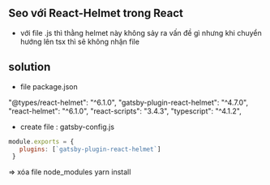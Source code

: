 ## Seo với React-Helmet trong React
- với file .js thì thằng helmet này không sảy ra vấn đề gì nhưng khi chuyển hướng lên tsx thì sẽ không nhận file

## solution

- file package.json

 "@types/react-helmet": "^6.1.0",
 "gatsby-plugin-react-helmet": "^4.7.0",
 "react-helmet": "^6.1.0",
 "react-scripts": "3.4.3",
 "typescript": "^4.1.2",
- create file : gatsby-config.js

 ```js
 module.exports = {
    plugins: [`gatsby-plugin-react-helmet`]
  }
 ```
 
 => xóa file node_modules
 yarn install